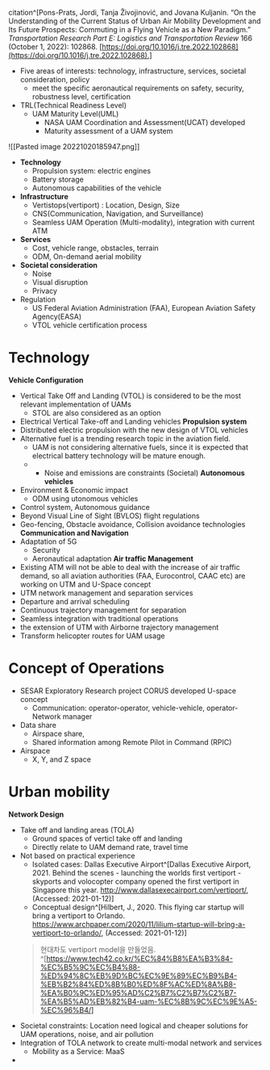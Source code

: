 citation^[Pons-Prats, Jordi, Tanja Živojinović, and Jovana Kuljanin. “On the Understanding of the Current Status of Urban Air Mobility Development and Its Future Prospects: Commuting in a Flying Vehicle as a New Paradigm.” _Transportation Research Part E: Logistics and Transportation Review_ 166 (October 1, 2022): 102868. [https://doi.org/10.1016/j.tre.2022.102868](https://doi.org/10.1016/j.tre.2022.102868).]

* Five areas of interests: technology, infrastructure, services, societal consideration, policy
	* meet the specific aeronautical requirements on safety, security, robustness level, certification 
* TRL(Technical Readiness Level)
	* UAM Maturity Level(UML)
		* NASA UAM Coordination and Assessment(UCAT) developed
		* Maturity assessment of a UAM system 

![[Pasted image 20221020185947.png]]
* **Technology**
	* Propulsion system: electric engines
	* Battery storage
	* Autonomous capabilities of the vehicle
* **Infrastructure**
	* Vertistops(vertiport) : Location, Design, Size
	* CNS(Communication, Navigation, and Surveillance)
	* Seamless UAM Operation (Multi-modality), integration with current ATM 
* **Services**
	* Cost, vehicle range, obstacles, terrain 
	* ODM, On-demand aerial mobility 
* **Societal consideration**
	* Noise
	* Visual disruption 
	* Privacy 
* Regulation
	* US Federal Aviation Administration (FAA), European Aviation Safety Agency(EASA)
	* VTOL vehicle certification process

# Technology 
**Vehicle Configuration**
* Vertical Take Off and Landing (VTOL) is considered to be the most relevant implementation of UAMs
	* STOL are also considered as an option
* Electrical Vertical Take-off and Landing vehicles
**Propulsion system**
* Distributed electric propulsion with the new design of VTOL vehicles
* Alternative fuel is a trending research topic in the aviation field. 
	* UAM is not considering alternative fuels, since it is expected that electrical battery technology will be mature enough. 
	* * Noise and emissions are constraints (Societal)
**Autonomous vehicles**
* Environment & Economic impact
	* ODM using utonomous vehicles
* Control system, Autonomous guidance
* Beyond Visual Line of Sight (BVLOS) flight regulations
* Geo-fencing, Obstacle avoidance, Collision avoidance technologies
**Communication and Navigation**
* Adaptation of 5G
	* Security 
	* Aeronautical adaptation 
**Air traffic Management**
* Existing ATM will not be able to deal with the increase of air traffic demand, so all aviation authorities (FAA, Eurocontrol, CAAC etc) are working on UTM and U-Space concept
* UTM network management and separation services
* Departure and arrival scheduling
* Continuous trajectory management for separation
* Seamless integration with traditional operations
* the extension of UTM with Airborne trajectory management
* Transform helicopter routes for UAM usage

# Concept of Operations
* SESAR Exploratory Research project CORUS developed U-space concept
	* Communication: operator-operator, vehicle-vehicle, operator-Network manager
* Data share
	* Airspace share, 
	* Shared information among Remote Pilot in Command (RPIC)
* Airspace 
	* X, Y, and Z space

# Urban mobility 
**Network Design**
* Take off and landing areas (TOLA)
	* Ground spaces of verticl take off and landing
	* Directly relate to UAM demand rate, travel time 
* Not based on practical experience
	* Isolated cases: Dallas Executive Airport^[Dallas Executive Airport, 2021. Behind the scenes - launching the worlds first vertiport - skyports and volocopter company opened the first vertiport in Singapore this year. http://www.dallasexecairport.com/vertiport/, (Accessed: 2021-01-12)]
	* Conceptual design^[Hilbert, J., 2020. This flying car startup will bring a vertiport to Orlando. https://www.archpaper.com/2020/11/lilium-startup-will-bring-a-vertiport-to-orlando/, (Accessed: 2021-01-12)]
	> 현대차도 vertiport model을 만들었음. ^[https://www.tech42.co.kr/%EC%84%B8%EA%B3%84-%EC%B5%9C%EC%B4%88-%ED%94%8C%EB%9D%BC%EC%9E%89%EC%B9%B4-%EB%B2%84%ED%8B%B0%ED%8F%AC%ED%8A%B8-%EA%B0%9C%ED%95%AD%C2%B7%C2%B7%C2%B7-%EA%B5%AD%EB%82%B4-uam-%EC%8B%9C%EC%9E%A5-%EC%96%B4/]
* Societal constraints: Location need logical and cheaper solutions for UAM operations, noise, and air pollution 
* Integration of TOLA network to create multi-modal network and services
	* Mobility as a Service: MaaS
* 